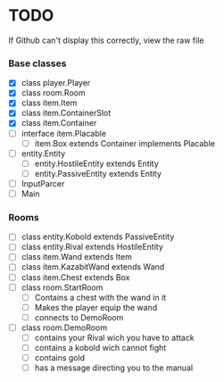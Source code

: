 # TODO

If Github can't display this correctly, view the raw file

### Base classes


- [x] class player.Player
- [x] class room.Room
- [x] class item.Item
- [x] class item.ContainerSlot
- [x] class item.Container
- [ ] interface item.Placable
	- [ ] item.Box extends Container implements Placable
- [ ] entity.Entity
	- [ ] entity.HostileEntity extends Entity
	- [ ] entity.PassiveEntity extends Entity
- [ ] InputParcer
- [ ] Main
### Rooms

- [ ] class entity.Kobold extends PassiveEntity
- [ ] class entity.Rival extends HostileEntity
- [ ] class item.Wand extends Item
- [ ] class item.KazabitWand extends Wand
- [ ] class item.Chest extends Box
- [ ] class room.StartRoom
	- [ ] Contains a chest with the wand in it
	- [ ] Makes the player equip the wand
	- [ ] connects to DemoRoom
- [ ] class room.DemoRoom
	- [ ] contains your Rival wich you have to attack
	- [ ] contains a kobold wich cannot fight
	- [ ] contains gold
	- [ ] has a message directing you to the manual
